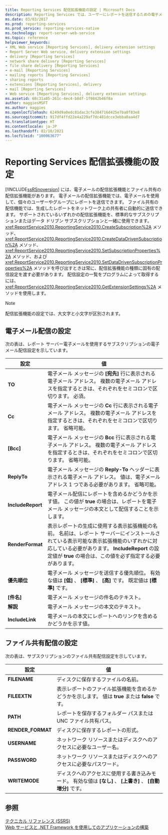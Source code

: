 ```yaml
---
title: Reporting Services 配信拡張機能の設定 | Microsoft Docs
description: Reporting Services では、ユーザーにレポートを送信するための電子メール配信と、共有にレポートを送信するためのファイル共有配信が提供されています。 配信拡張機能の設定について説明します。
ms.date: 03/03/2017
ms.prod: reporting-services
ms.prod_service: reporting-services-native
ms.technology: report-server-web-service
ms.topic: reference
helpviewer_keywords:
- XML Web service [Reporting Services], delivery extension settings
- Report Server Web service, delivery extension settings
- delivery [Reporting Services]
- network share delivery [Reporting Services]
- file share delivery [Reporting Services]
- e-mail [Reporting Services]
- mailing reports [Reporting Services]
- sharing reports
- extensions [Reporting Services], delivery
- mail [Reporting Services]
- Web service [Reporting Services], delivery extension settings
ms.assetid: 68c31a85-261c-4ec4-b8df-1f9842b46f8a
author: maggiesMSFT
ms.author: maggies
ms.openlocfilehash: 6249d9a0edc81dac3cfe384716d425e7ba0f83e8
ms.sourcegitcommit: 917df4ffd22e4a229af7dc481dcce3ebba0aa4d7
ms.translationtype: HT
ms.contentlocale: ja-JP
ms.lasthandoff: 02/10/2021
ms.locfileid: "100063677"
---
```

# <a name="reporting-services-delivery-extension-settings"></a>Reporting Services 配信拡張機能の設定
  [!INCLUDE[ssRSnoversion](../../../includes/ssrsnoversion-md.md)] には、電子メールの配信拡張機能とファイル共有の配信拡張機能があります。 電子メールの配信拡張機能では、電子メールを使用して、個々のユーザーやグループにレポートを送信できます。 ファイル共有の配信機能では、生成したレポートをネットワーク上の共有者に自動的に送信できます。 サポートされているいずれかの配信拡張機能を、標準的なサブスクリプションまたはデータ ドリブン サブスクリプションと一緒に使用できます。 <xref:ReportService2010.ReportingService2010.CreateSubscription%2A> メソッド、<xref:ReportService2010.ReportingService2010.CreateDataDrivenSubscription%2A> メソッド、<xref:ReportService2010.ReportingService2010.SetSubscriptionProperties%2A> メソッド、および <xref:ReportService2010.ReportingService2010.SetDataDrivenSubscriptionProperties%2A> メソッドを呼び出すときは常に、配信拡張機能の種類に固有の配信設定を渡す必要があります。 配信設定の一覧をプログラムによって取得するには、<xref:ReportService2010.ReportingService2010.GetExtensionSettings%2A> メソッドを使用します。  
  
> [!NOTE]  
>  配信拡張機能の設定では、大文字と小文字が区別されます。  
  
## <a name="e-mail-delivery-settings"></a>電子メール配信の設定  
 次の表は、レポート サーバー電子メールを使用するサブスクリプションの電子メール配信設定を示しています。  
  
|設定|値|  
|-------------|-----------|  
|**TO**|電子メール メッセージの **[宛先]** 行に表示される電子メール アドレス。 複数の電子メール アドレスを指定するときは、それぞれをセミコロンで区切ります。 必須。|  
|**Cc**|電子メール メッセージの **Cc** 行に表示される電子メール アドレス。 複数の電子メール アドレスを指定するときは、それぞれをセミコロンで区切ります。 省略可能。|  
|**[Bcc]**|電子メール メッセージの **Bcc** 行に表示される電子メール アドレス。 複数の電子メール アドレスを指定するときは、それぞれをセミコロンで区切ります。 省略可能。|  
|**ReplyTo**|電子メール メッセージの **Reply-To** ヘッダーに表示される電子メール アドレス。 値は、電子メール アドレス 1 つである必要があります。 省略可能。|  
|**IncludeReport**|電子メール配信にレポートを含めるかどうかを示す値。 この値が **true** の場合は、レポートを電子メール メッセージの本文として配信することを示します。|  
|**RenderFormat**|表示レポートの生成に使用する表示拡張機能の名前。 名前は、レポート サーバーにインストールされている表示可能な表示拡張機能のいずれかに対応している必要があります。 **IncludeReport** の設定値が **true** の場合は、この値を必ず指定する必要があります。|  
|**優先順位**|電子メール メッセージを送信する優先順位。 有効な値は **[低]** 、 **[標準]** 、 **[高]** です。 既定値は **[標準]** です。|  
|**[件名]**|電子メール メッセージの件名のテキスト。|  
|**解説**|電子メール メッセージの本文のテキスト。|  
|**IncludeLink**|電子メールの本文にレポートへのリンクを含めるかどうかを示す値。|  
  
## <a name="file-share-delivery-settings"></a>ファイル共有配信の設定  
 次の表は、サブスクリプションのファイル共有配信設定を示しています。  
  
|設定|値|  
|-------------|-----------|  
|**FILENAME**|ディスクに保存するファイルの名前。|  
|**FILEEXTN**|表示レポートのファイル拡張機能を含めるかどうかを示します。 値は **true** または **false** です。|  
|**PATH**|レポートを保存するフォルダー パスまたは UNC ファイル共有パス。|  
|**RENDER_FORMAT**|ディスクに保存するレポートの形式。|  
|**USERNAME**|ネットワーク リソースまたはディスクへのアクセスに必要なユーザー名。|  
|**PASSWORD**|ネットワーク リソースまたはディスクへのアクセスに必要なパスワード。|  
|**WRITEMODE**|ディスクへのアクセスに使用する書き込みモード。 有効な値は **[なし]** 、 **[上書き]** 、 **[自動増分]** です。|  
  
## <a name="see-also"></a>参照  
 [テクニカル リファレンス (SSRS)](../../../reporting-services/technical-reference-ssrs.md)   
 [Web サービスと .NET Framework を使用してのアプリケーションの構築](../../../reporting-services/report-server-web-service/net-framework/building-applications-using-the-web-service-and-the-net-framework.md)  
  
  
